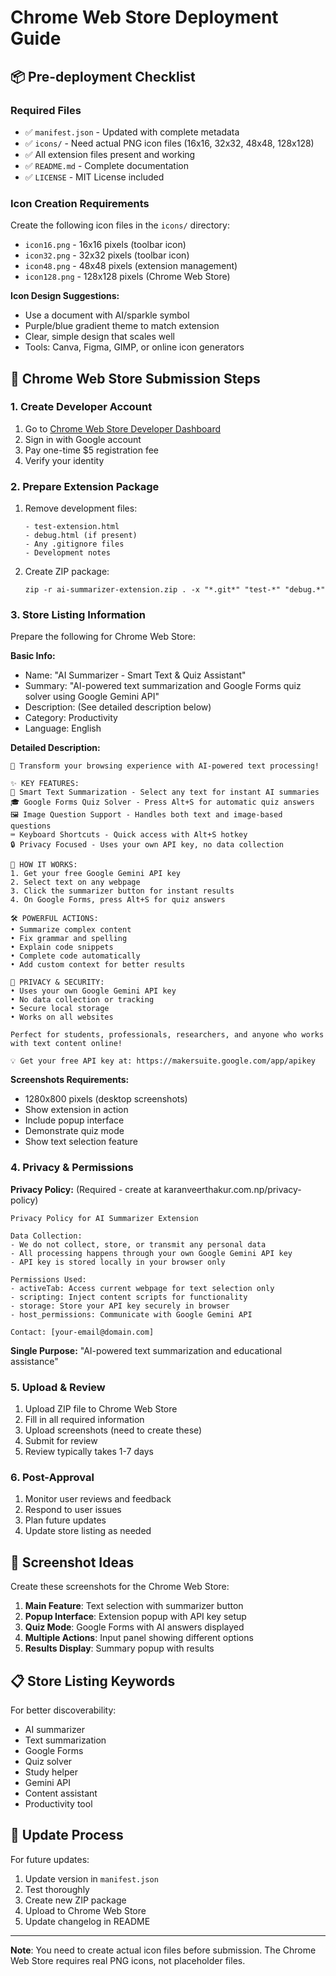 # Chrome Web Store Deployment Guide

## 📦 Pre-deployment Checklist

### Required Files
- ✅ `manifest.json` - Updated with complete metadata
- ✅ `icons/` - Need actual PNG icon files (16x16, 32x32, 48x48, 128x128)
- ✅ All extension files present and working
- ✅ `README.md` - Complete documentation
- ✅ `LICENSE` - MIT License included

### Icon Creation Requirements
Create the following icon files in the `icons/` directory:
- `icon16.png` - 16x16 pixels (toolbar icon)
- `icon32.png` - 32x32 pixels (toolbar icon)
- `icon48.png` - 48x48 pixels (extension management)
- `icon128.png` - 128x128 pixels (Chrome Web Store)

**Icon Design Suggestions:**
- Use a document with AI/sparkle symbol
- Purple/blue gradient theme to match extension
- Clear, simple design that scales well
- Tools: Canva, Figma, GIMP, or online icon generators

## 🚀 Chrome Web Store Submission Steps

### 1. Create Developer Account
1. Go to [Chrome Web Store Developer Dashboard](https://chrome.google.com/webstore/devconsole/)
2. Sign in with Google account
3. Pay one-time $5 registration fee
4. Verify your identity

### 2. Prepare Extension Package
1. Remove development files:
   ```
   - test-extension.html
   - debug.html (if present)
   - Any .gitignore files
   - Development notes
   ```

2. Create ZIP package:
   ```
   zip -r ai-summarizer-extension.zip . -x "*.git*" "test-*" "debug.*"
   ```

### 3. Store Listing Information
Prepare the following for Chrome Web Store:

**Basic Info:**
- Name: "AI Summarizer - Smart Text & Quiz Assistant"
- Summary: "AI-powered text summarization and Google Forms quiz solver using Google Gemini API"
- Description: (See detailed description below)
- Category: Productivity
- Language: English

**Detailed Description:**
```
🤖 Transform your browsing experience with AI-powered text processing!

✨ KEY FEATURES:
📄 Smart Text Summarization - Select any text for instant AI summaries
🎓 Google Forms Quiz Solver - Press Alt+S for automatic quiz answers
🖼️ Image Question Support - Handles both text and image-based questions
⌨️ Keyboard Shortcuts - Quick access with Alt+S hotkey
🔒 Privacy Focused - Uses your own API key, no data collection

🚀 HOW IT WORKS:
1. Get your free Google Gemini API key
2. Select text on any webpage
3. Click the summarizer button for instant results
4. On Google Forms, press Alt+S for quiz answers

🛠️ POWERFUL ACTIONS:
• Summarize complex content
• Fix grammar and spelling
• Explain code snippets
• Complete code automatically
• Add custom context for better results

🔐 PRIVACY & SECURITY:
• Uses your own Google Gemini API key
• No data collection or tracking
• Secure local storage
• Works on all websites

Perfect for students, professionals, researchers, and anyone who works with text content online!

💡 Get your free API key at: https://makersuite.google.com/app/apikey
```

**Screenshots Requirements:**
- 1280x800 pixels (desktop screenshots)
- Show extension in action
- Include popup interface
- Demonstrate quiz mode
- Show text selection feature

### 4. Privacy & Permissions
**Privacy Policy:** (Required - create at karanveerthakur.com.np/privacy-policy)
```
Privacy Policy for AI Summarizer Extension

Data Collection:
- We do not collect, store, or transmit any personal data
- All processing happens through your own Google Gemini API key
- API key is stored locally in your browser only

Permissions Used:
- activeTab: Access current webpage for text selection only
- scripting: Inject content scripts for functionality
- storage: Store your API key securely in browser
- host_permissions: Communicate with Google Gemini API

Contact: [your-email@domain.com]
```

**Single Purpose:**
"AI-powered text summarization and educational assistance"

### 5. Upload & Review
1. Upload ZIP file to Chrome Web Store
2. Fill in all required information
3. Upload screenshots (need to create these)
4. Submit for review
5. Review typically takes 1-7 days

### 6. Post-Approval
1. Monitor user reviews and feedback
2. Respond to user issues
3. Plan future updates
4. Update store listing as needed

## 📸 Screenshot Ideas

Create these screenshots for the Chrome Web Store:

1. **Main Feature**: Text selection with summarizer button
2. **Popup Interface**: Extension popup with API key setup
3. **Quiz Mode**: Google Forms with AI answers displayed
4. **Multiple Actions**: Input panel showing different options
5. **Results Display**: Summary popup with results

## 📋 Store Listing Keywords

For better discoverability:
- AI summarizer
- Text summarization
- Google Forms
- Quiz solver
- Study helper
- Gemini API
- Content assistant
- Productivity tool

## 🔄 Update Process

For future updates:
1. Update version in `manifest.json`
2. Test thoroughly
3. Create new ZIP package
4. Upload to Chrome Web Store
5. Update changelog in README

---

**Note**: You need to create actual icon files before submission. The Chrome Web Store requires real PNG icons, not placeholder files.
